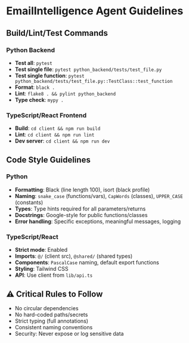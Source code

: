 # EmailIntelligence Agent Guidelines

## Build/Lint/Test Commands
### Python Backend
- **Test all**: `pytest`
- **Test single file**: `pytest python_backend/tests/test_file.py`
- **Test single function**: `pytest python_backend/tests/test_file.py::TestClass::test_function`
- **Format**: `black .`
- **Lint**: `flake8 . && pylint python_backend`
- **Type check**: `mypy .`

### TypeScript/React Frontend
- **Build**: `cd client && npm run build`
- **Lint**: `cd client && npm run lint`
- **Dev server**: `cd client && npm run dev`

## Code Style Guidelines
### Python
- **Formatting**: Black (line length 100), isort (black profile)
- **Naming**: `snake_case` (functions/vars), `CapWords` (classes), `UPPER_CASE` (constants)
- **Types**: Type hints required for all parameters/returns
- **Docstrings**: Google-style for public functions/classes
- **Error handling**: Specific exceptions, meaningful messages, logging

### TypeScript/React
- **Strict mode**: Enabled
- **Imports**: `@/` (client src), `@shared/` (shared types)
- **Components**: `PascalCase` naming, default export functions
- **Styling**: Tailwind CSS
- **API**: Use client from `lib/api.ts`

## ⚠️ Critical Rules to Follow
- No circular dependencies
- No hard-coded paths/secrets
- Strict typing (full annotations)
- Consistent naming conventions
- Security: Never expose or log sensitive data
